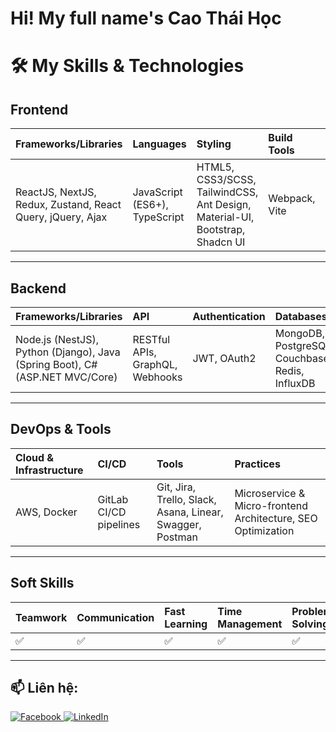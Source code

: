 # Hi! My full name's Cao Thái Học

# 🛠️ My Skills & Technologies

## Frontend
| Frameworks/Libraries | Languages | Styling | Build Tools | Testing |
| :--- | :--- | :--- | :--- | :--- |
| ReactJS, NextJS, Redux, Zustand, React Query, jQuery, Ajax | JavaScript (ES6+), TypeScript | HTML5, CSS3/SCSS, TailwindCSS, Ant Design, Material-UI, Bootstrap, Shadcn UI | Webpack, Vite | End-to-End (Playwright), Unit Testing (Jest) |

---

## Backend
| Frameworks/Libraries | API | Authentication | Databases |
| :--- | :--- | :--- | :--- |
| Node.js (NestJS), Python (Django), Java (Spring Boot), C# (ASP.NET MVC/Core) | RESTful APIs, GraphQL, Webhooks | JWT, OAuth2 | MongoDB, PostgreSQL, Couchbase, Redis, InfluxDB |

---

## DevOps & Tools
| Cloud & Infrastructure | CI/CD | Tools | Practices |
| :--- | :--- | :--- | :--- |
| AWS, Docker | GitLab CI/CD pipelines | Git, Jira, Trello, Slack, Asana, Linear, Swagger, Postman | Microservice & Micro-frontend Architecture, SEO Optimization |

---

## Soft Skills
| Teamwork | Communication | Fast Learning | Time Management | Problem Solving |
| :--- | :--- | :--- | :--- | :--- |
| ✅ | ✅ | ✅ | ✅ | ✅ |

---

## 📫 Liên hệ:
<a href="https://www.facebook.com/thaihoc.cao.9/" target="_blank">
  <img src="https://img.shields.io/badge/Facebook-1877F2?style=for-the-badge&logo=facebook&logoColor=white" alt="Facebook" />
</a>
<a href="https://www.linkedin.com/in/cao-thai-hoc-56049523b/" target="_blank">
  <img src="https://img.shields.io/badge/LinkedIn-0A66C2?style=for-the-badge&logo=linkedin&logoColor=white" alt="LinkedIn" />
</a>

